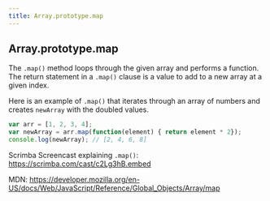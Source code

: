 ```yaml
---
title: Array.prototype.map
---
```

## Array.prototype.map

The `.map()` method loops through the given array and performs a function. The return statement in a `.map()` clause is  a value to add to a new array at a given index.

Here is an example of `.map()` that iterates through an array of numbers and creates `newArray` with the doubled values.
```js
var arr = [1, 2, 3, 4];
var newArray = arr.map(function(element) { return element * 2});
console.log(newArray); // [2, 4, 6, 8]
```


Scrimba Screencast explaining `.map()`: https://scrimba.com/cast/c2Lg3hB.embed

MDN: https://developer.mozilla.org/en-US/docs/Web/JavaScript/Reference/Global_Objects/Array/map

